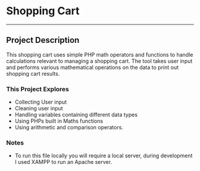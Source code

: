 # Shopping Cart
-----------
## Project Description
This shopping cart uses simple PHP math operators and functions to handle calculations relevant to managing a shopping cart. The tool takes user input and performs various mathematical operations on the data to print out shopping cart results.

### This Project Explores
- Collecting User input
- Cleaning user input
- Handling variables containing different data types
- Using PHPs built in Maths functions
- Using arithmetic and comparison operators.


### Notes
- To run this file locally you will require a local server, during development I used XAMPP to run an Apache server.